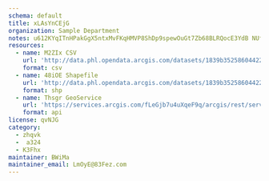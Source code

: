 ```yaml
---
schema: default
title: xLAsYnCEjG 
organization: Sample Department 
notes: u612KYqITnHPakGgX5ntxMvFKqHMVP8ShDp9spewOuGt7Zb68BLRQocE3YdB NUf0AehFJJVXC1yc4iyLC2mArdS3lWUz9z5jTQ7 
resources:
  - name: M2ZIx CSV
    url: 'http://data.phl.opendata.arcgis.com/datasets/1839b35258604422b0b520cbb668df0d_0.csv'
    format: csv
  - name: 48iOE Shapefile
    url: 'http://data.phl.opendata.arcgis.com/datasets/1839b35258604422b0b520cbb668df0d_0.zip'
    format: shp
  - name: Thsgr GeoService
    url: 'https://services.arcgis.com/fLeGjb7u4uXqeF9q/arcgis/rest/services/Air_Monitoring_Stations/FeatureServer/0/query'
    format: api
license: qvNJG 
category:
  - zhqvk 
  -  a324 
  - K3Fhx 
maintainer: BWiMa  
maintainer_email: LmOyE@83Fez.com
---
```

